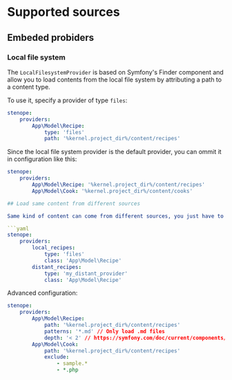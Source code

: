 # Supported sources

## Embeded probiders

### Local file system

The `LocalFilesystemProvider` is based on Symfony's Finder component and allow you to load contents from the local file system by attributing a path to a content type.

To use it, specify a provider of type `files`:

```yaml
stenope:
    providers:
        App\Model\Recipe:
            type: 'files'
            path: '%kernel.project_dir%/content/recipes'
```

Since the local file system provider is the default provider, you can ommit it in configuration like this:

```yaml
stenope:
    providers:
        App\Model\Recipe: '%kernel.project_dir%/content/recipes'
        App\Model\Cook: '%kernel.project_dir%/content/cooks'

## Load same content from different sources

Same kind of content can come from different sources, you just have to declare several names providers for this model:

```yaml
stenope:
    providers:
        local_recipes:
            type: 'files'
            class: 'App\Model\Recipe'
        distant_recipes:
            type: 'my_distant_provider'
            class: 'App\Model\Recipe'
```

Advanced configuration:

```yaml
stenope:
    providers:
        App\Model\Recipe:
            path: '%kernel.project_dir%/content/recipes'
            patterns: '*.md' // Only load .md files
            depth: '< 2' // https://symfony.com/doc/current/components/finder.html#directory-depth
        App\Model\Cook:
            path: '%kernel.project_dir%/content/recipes'
            exclude:
                - sample.*
                - *.php
